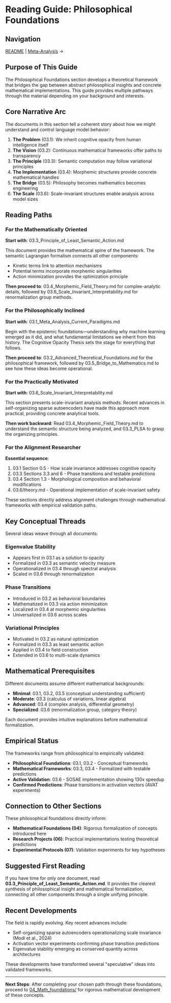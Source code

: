 # Reading Guide: Philosophical Foundations

## Navigation
[README](../README.md) | [Meta-Analysis](./03.1_Meta_Analysis_Current_Paradigms.md) →

## Purpose of This Guide

The Philosophical Foundations section develops a theoretical framework that bridges the gap between abstract philosophical insights and concrete mathematical implementations. This guide provides multiple pathways through the material depending on your background and interests.

## Core Narrative Arc

The documents in this section tell a coherent story about how we might understand and control language model behavior:

1. **The Problem** (03.1): We inherit cognitive opacity from human intelligence itself
2. **The Vision** (03.2): Continuous mathematical frameworks offer paths to transparency
3. **The Principle** (03.3): Semantic computation may follow variational principles
4. **The Implementation** (03.4): Morphemic structures provide concrete mathematical handles
5. **The Bridge** (03.5): Philosophy becomes mathematics becomes engineering
6. **The Scale** (03.6): Scale-invariant structures enable analysis across model sizes

## Reading Paths

### For the Mathematically Oriented

**Start with**: 03.3_Principle_of_Least_Semantic_Action.md

This document provides the mathematical spine of the framework. The semantic Lagrangian formalism connects all other components:
- Kinetic terms link to attention mechanisms
- Potential terms incorporate morphemic singularities
- Action minimization provides the optimization principle

**Then proceed to**: 03.4_Morphemic_Field_Theory.md for complex-analytic details, followed by 03.6_Scale_Invariant_Interpretability.md for renormalization group methods.

### For the Philosophically Inclined

**Start with**: 03.1_Meta_Analysis_Current_Paradigms.md

Begin with the epistemic foundations—understanding why machine learning emerged as it did, and what fundamental limitations we inherit from this history. The Cognitive Opacity Thesis sets the stage for everything that follows.

**Then proceed to**: 03.2_Advanced_Theoretical_Foundations.md for the philosophical framework, followed by 03.5_Bridge_to_Mathematics.md to see how these ideas become operational.

### For the Practically Motivated

**Start with**: 03.6_Scale_Invariant_Interpretability.md

This section presents scale-invariant analysis methods. Recent advances in self-organizing sparse autoencoders have made this approach more practical, providing concrete analytical tools.

**Then work backward**: Read 03.4_Morphemic_Field_Theory.md to understand the semantic structure being analyzed, and 03.3_PLSA to grasp the organizing principles.

### For the Alignment Researcher

**Essential sequence**:
1. 03.1 Section 0.5 - How scale invariance addresses cognitive opacity
2. 03.3 Sections 3.3 and 6 - Phase transitions and testable predictions
3. 03.4 Section 1.3 - Morphological composition and behavioral modifications
4. 03.6/theory.md - Operational implementation of scale-invariant safety

These sections directly address alignment challenges through mathematical frameworks with empirical validation paths.

## Key Conceptual Threads

Several ideas weave through all documents:

### Eigenvalue Stability
- Appears first in 03.1 as a solution to opacity
- Formalized in 03.3 as semantic velocity measure
- Operationalized in 03.4 through spectral analysis
- Scaled in 03.6 through renormalization

### Phase Transitions
- Introduced in 03.2 as behavioral boundaries
- Mathematized in 03.3 via action minimization
- Localized in 03.4 at morphemic singularities
- Universalized in 03.6 across scales

### Variational Principles
- Motivated in 03.2 as natural optimization
- Formalized in 03.3 as least semantic action
- Applied in 03.4 to field construction
- Extended in 03.6 to multi-scale dynamics

## Mathematical Prerequisites

Different documents assume different mathematical backgrounds:

- **Minimal**: 03.1, 03.2, 03.5 (conceptual understanding sufficient)
- **Moderate**: 03.3 (calculus of variations, linear algebra)
- **Advanced**: 03.4 (complex analysis, differential geometry)
- **Specialized**: 03.6 (renormalization group, category theory)

Each document provides intuitive explanations before mathematical formalization.

## Empirical Status

The frameworks range from philosophical to empirically validated:

- **Philosophical Foundations**: 03.1, 03.2 - Conceptual frameworks
- **Mathematical Frameworks**: 03.3, 03.4 - Formalized with testable predictions
- **Active Validation**: 03.6 - SOSAE implementation showing 130x speedup
- **Confirmed Predictions**: Phase transitions in activation vectors (AVAT experiments)

## Connection to Other Sections

These philosophical foundations directly inform:

- **Mathematical Foundations (04)**: Rigorous formalization of concepts introduced here
- **Research Projects (06)**: Practical implementations testing theoretical predictions
- **Experimental Protocols (07)**: Validation experiments for key hypotheses

## Suggested First Reading

If you have time for only one document, read **03.3_Principle_of_Least_Semantic_Action.md**. It provides the clearest synthesis of philosophical insight and mathematical formalization, connecting all other components through a single unifying principle.

## Recent Developments

The field is rapidly evolving. Key recent advances include:

- Self-organizing sparse autoencoders operationalizing scale invariance (Modi et al., 2024)
- Activation vector experiments confirming phase transition predictions
- Eigenvalue stability emerging as conserved quantity across architectures

These developments have transformed several "speculative" ideas into validated frameworks.

---

**Next Steps**: After completing your chosen path through these foundations, proceed to [04_Math_foundations/](../04_Math_foundations/) for rigorous mathematical development of these concepts.